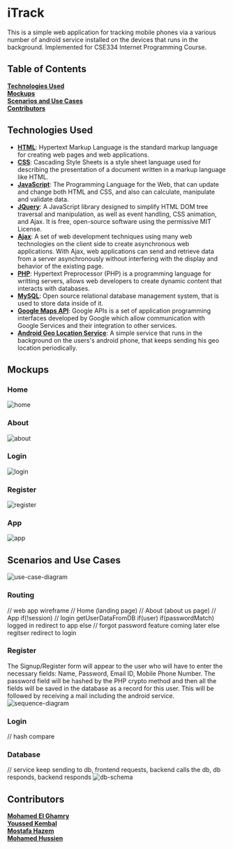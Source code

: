 # iTrack
This is a simple web application for tracking mobile phones via a various number of android service installed on the devices that runs in the background. Implemented for CSE334 Internet Programming Course.

## Table of Contents
**[Technologies Used](#technologies-used)**<br>
**[Mockups](#mockups)**<br>
**[Scenarios and Use Cases](#scenarios-and-use-cases)**<br>
**[Contributors](#contributors)**<br>

## Technologies Used
- [**HTML**](https://en.wikipedia.org/wiki/HTML): Hypertext Markup Language is the standard markup language for creating web pages and web applications.
- [**CSS**](https://en.wikipedia.org/wiki/Cascading_Style_Sheets): Cascading Style Sheets is a style sheet language used for describing the presentation of a document written in a markup language like HTML. 
- [**JavaScript**](https://en.wikipedia.org/wiki/JavaScript): The Programming Language for the Web, that can update and change both HTML and CSS, and also can calculate, manipulate and validate data.
- [**JQuery**](https://en.wikipedia.org/wiki/JQuery): A JavaScript library designed to simplify HTML DOM tree traversal and manipulation, as well as event handling, CSS animation, and Ajax. It is free, open-source software using the permissive MIT License.
- [**Ajax**](https://en.wikipedia.org/wiki/Ajax_(programming)): A set of web development techniques using many web technologies on the client side to create asynchronous web applications. With Ajax, web applications can send and retrieve data from a server asynchronously without interfering with the display and behavior of the existing page.
- [**PHP**](https://en.wikipedia.org/wiki/PHP): Hypertext Preprocessor (PHP) is a programming language for writting servers, allows web developers to create dynamic content that interacts with databases.
- [**MySQL**](https://en.wikipedia.org/wiki/MySQL): Open source relational database management system, that is used to store data inside of it.
- [**Google Maps API**](https://developers.google.com/maps/documentation/): Google APIs is a set of application programming interfaces developed by Google which allow communication with Google Services and their integration to other services.
- [**Android Geo Location Service**](http://to.be.deployed): A simple service that runs in the background on the users's android phone, that keeps sending his geo location periodically.

## Mockups
### Home
![home](https://raw.github.com/adam-p/markdown-here/master/store-assets/markdown-here-image1.gimp.png)

### About
![about](https://raw.github.com/adam-p/markdown-here/master/store-assets/markdown-here-image1.gimp.png)

### Login
![login](https://raw.github.com/adam-p/markdown-here/master/store-assets/markdown-here-image1.gimp.png)

### Register
![register](https://raw.github.com/adam-p/markdown-here/master/store-assets/markdown-here-image1.gimp.png)

### App
![app](https://raw.github.com/adam-p/markdown-here/master/store-assets/markdown-here-image1.gimp.png)


## Scenarios and Use Cases
![use-case-diagram](https://raw.github.com/adam-p/markdown-here/master/store-assets/markdown-here-image1.gimp.png)

### Routing
// web app wireframe
// Home (landing page)
// About (about us page)
// App
    if(!session)
        // login
        getUserDataFromDB
        if(user)
            if(passwordMatch)
                logged in
                redirect to app
            else
                // forgot password feature coming later
    else
        regitser
        redirect to login
        

### Register
The Signup/Register form will appear to the user who will have to enter the necessary fields: Name, Password, Email ID, Mobile Phone Number.
The password field will be hashed by the PHP crypto method and then all the fields will be saved in the database as a record for this user.
This will be followed by receiving a mail including the android service.
![sequence-diagram](https://raw.github.com/adam-p/markdown-here/master/store-assets/markdown-here-image1.gimp.png)

### Login
// hash compare

### Database
// service keep sending to db, frontend requests, backend calls the db, db responds, backend responds
![db-schema](https://raw.github.com/adam-p/markdown-here/master/store-assets/markdown-here-image1.gimp.png)

## Contributors
[**Mohamed El Ghamry**](https://github.com/Ghamry0x1)<br>
[**Youssed Kembal**](https://github.com/Ghamry0x1)<br>
[**Mostafa Hazem**](https://github.com/mostafa172)<br>
[**Mohamed Hussien**](https://github.com/mohamedhussein98)<br>